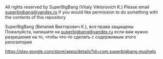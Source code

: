 All rights reserved by SuperBigBang (Vitaly Viktorovich K.)
Please email superbigbang@yandex.ru if you would like permission to do something with the contents of this repository

SuperBigBang (Виталий Викторович К.), все права защищены
Пожалуйста, напишите на superbigbang@yandex.ru если вам нужно разрешение на то, чтобы что-то сделать с содержимым этого репозитория

https://play.google.com/store/apps/details?id=com.superbigbang.mushelp
